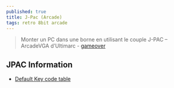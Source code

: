 ```yaml
---
published: true
title: J-Pac (Arcade)
tags: retro 8bit arcade
---
```

> Monter un PC dans une borne en utilisant le couple J-PAC – ArcadeVGA d’Ultimarc - [gameover](https://www.gamoover.net/tuto/ultimarc-utiliser-la-solution-j-pac-arcadevga)

## JPAC Information
- [Default Key code table](https://www.arcadeworlduk.com/pages/JPAC-Information.html)